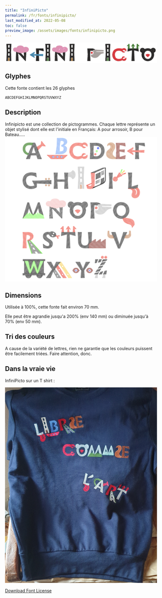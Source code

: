 ```yaml
---
title: "InfiniPicto"
permalink: /fr/fonts/infinipicto/
last_modified_at: 2022-05-08
toc: false
preview_image: /assets/images/fonts/infinipicto.png
---
```

![InfiniPicto](/assets/images/fonts/infinipicto.png)
## Glyphes

Cette fonte contient les 26 glyphes

	ABCDEFGHIJKLMNOPQRSTUVWXYZ

## Description
Infinipicto est une collection de pictogrammes. Chaque lettre représente un objet stylisé dont elle est l'initiale en Français: A pour arrosoir, B pour Bateau.....
![Sample ](/assets/images/fonts/infinipicto2.png)

## Dimensions


Utilisée à 100%, cette fonte fait environ 70 mm.

Elle peut être agrandie jusqu'a 200% (env 140 mm) ou diminuée jusqu'à 70% (env 50 mm).

## Tri des couleurs

A cause de la variété de lettres, rien ne garantie que les couleurs puissent être facilement triées. Faire attention, donc.

## Dans la vraie vie 

InfiniPicto sur un T shirt :

![T Shirt](/assets/images/fonts/infinipicto2.jpg)


[Download Font License](https://github.com/inkstitch/inkstitch/tree/main/fonts/infinipicto/LICENSE)
